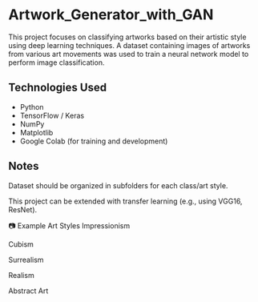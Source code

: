 # Artwork_Generator_with_GAN


This project focuses on classifying artworks based on their artistic style using deep learning techniques. A dataset containing images of artworks from various art movements was used to train a neural network model to perform image classification.


##  Technologies Used

- Python 
- TensorFlow / Keras 
- NumPy
- Matplotlib
- Google Colab (for training and development)


##  Notes
Dataset should be organized in subfolders for each class/art style.

This project can be extended with transfer learning (e.g., using VGG16, ResNet).


📷 Example Art Styles
Impressionism

Cubism

Surrealism

Realism

Abstract Art
